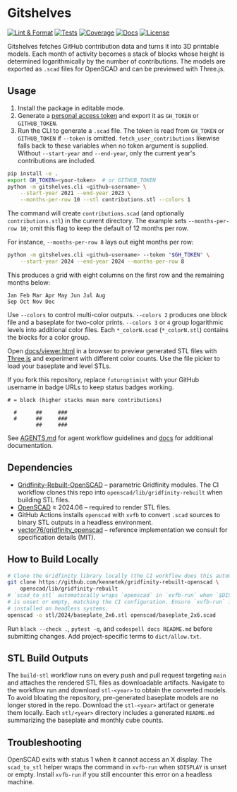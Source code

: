 # Gitshelves

[![Lint & Format](https://img.shields.io/github/actions/workflow/status/futuroptimist/gitshelves/.github/workflows/01-lint-format.yml?label=lint%20%26%20format)](https://github.com/futuroptimist/gitshelves/actions/workflows/01-lint-format.yml)
[![Tests](https://img.shields.io/github/actions/workflow/status/futuroptimist/gitshelves/.github/workflows/02-tests.yml?label=tests)](https://github.com/futuroptimist/gitshelves/actions/workflows/02-tests.yml)
[![Coverage](https://codecov.io/gh/futuroptimist/gitshelves/branch/main/graph/badge.svg)](https://codecov.io/gh/futuroptimist/gitshelves)
[![Docs](https://img.shields.io/github/actions/workflow/status/futuroptimist/gitshelves/.github/workflows/03-docs.yml?label=docs)](https://github.com/futuroptimist/gitshelves/actions/workflows/03-docs.yml)
[![License](https://img.shields.io/github/license/futuroptimist/gitshelves)](LICENSE)

Gitshelves fetches GitHub contribution data and turns it into 3D printable models. Each month of activity becomes a stack of blocks whose height is determined logarithmically by the number of contributions. The models are exported as `.scad` files for OpenSCAD and can be previewed with Three.js.

## Usage

1. Install the package in editable mode.
2. Generate a [personal access token](https://github.com/settings/tokens/new) and export it as
   `GH_TOKEN` or `GITHUB_TOKEN`.
3. Run the CLI to generate a `.scad` file. The token is read from `GH_TOKEN` or
   `GITHUB_TOKEN` if `--token` is omitted.
   `fetch_user_contributions` likewise falls back to these variables when
   no token argument is supplied.
   Without `--start-year` and `--end-year`, only the current year's
   contributions are included.

```bash
pip install -e .
export GH_TOKEN=<your-token>  # or GITHUB_TOKEN
python -m gitshelves.cli <github-username> \
    --start-year 2021 --end-year 2023 \
    --months-per-row 10 --stl contributions.stl --colors 1
```

The command will create `contributions.scad` (and optionally `contributions.stl`) in the current directory. The example sets `--months-per-row 10`; omit this flag to keep the default of 12 months per row.

For instance, `--months-per-row 8` lays out eight months per row:

```bash
python -m gitshelves.cli <github-username> --token "$GH_TOKEN" \
    --start-year 2024 --end-year 2024 --months-per-row 8
```

This produces a grid with eight columns on the first row and the remaining months below:

```
Jan Feb Mar Apr May Jun Jul Aug
Sep Oct Nov Dec
```

Use `--colors` to control multi-color outputs. `--colors 2` produces one block file and a baseplate for two-color prints. `--colors 3` or `4` group logarithmic levels into additional color files. Each `*_colorN.scad` (`*_colorN.stl`) contains the blocks for a color group.

Open [docs/viewer.html](docs/viewer.html) in a browser to preview generated STL files with
[Three.js](https://threejs.org/) and experiment with different color counts.
Use the file picker to load your baseplate and level STLs.

If you fork this repository, replace `futuroptimist` with your GitHub username in badge URLs to keep status badges working.

```
# = block (higher stacks mean more contributions)

  #      ##     ###
  #      ##     ###
         ##     ###
```

See [AGENTS.md](AGENTS.md) for agent workflow guidelines and
[docs](docs/index.md) for additional documentation.

## Dependencies

 - [Gridfinity-Rebuilt-OpenSCAD](https://github.com/kennetek/gridfinity-rebuilt-openscad) – parametric Gridfinity modules. The CI workflow clones this repo into `openscad/lib/gridfinity-rebuilt` when building STL files.
- [OpenSCAD](https://openscad.org/) ≥ 2024.06 – required to render STL files.
- GitHub Actions installs `openscad` with `xvfb` to convert `.scad` sources to binary STL outputs in a headless environment.
- [vector76/gridfinity_openscad](https://github.com/vector76/gridfinity_openscad) – reference implementation we consult for specification details (MIT).

## How to Build Locally

```bash
# Clone the Gridfinity library locally (the CI workflow does this automatically)
git clone https://github.com/kennetek/gridfinity-rebuilt-openscad \
    openscad/lib/gridfinity-rebuilt
# `scad_to_stl` automatically wraps `openscad` in `xvfb-run` when `$DISPLAY`
# is unset or empty, matching the CI configuration. Ensure `xvfb-run` is
# installed on headless systems.
openscad -o stl/2024/baseplate_2x6.stl openscad/baseplate_2x6.scad
```

Run `black --check .`, `pytest -q`, and `codespell docs README.md` before submitting
changes. Add project-specific terms to `dict/allow.txt`.

## STL Build Outputs

The `build-stl` workflow runs on every push and pull request targeting `main`
and attaches the rendered STL files as downloadable artifacts. Navigate to the
workflow run and download `stl-<year>` to obtain the converted models.
To avoid bloating the repository, pre-generated baseplate models are no longer stored in the repo. Download the `stl-<year>` artifact or generate them locally.
Each `stl/<year>` directory includes a generated `README.md` summarizing the baseplate and monthly cube counts.
## Troubleshooting

OpenSCAD exits with status 1 when it cannot access an X display. The
`scad_to_stl` helper wraps the command in `xvfb-run` when `$DISPLAY` is
unset or empty. Install `xvfb-run` if you still encounter this error on a headless
machine.
